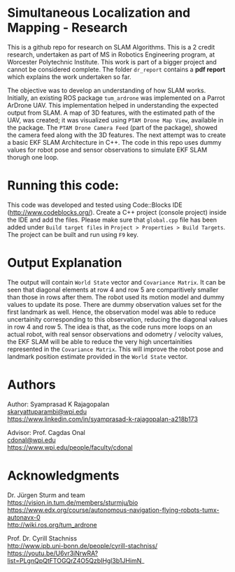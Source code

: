# Simultaneous Localization and Mapping - Research
This is a github repo for research on SLAM Algorithms. This is a 2 credit research, undertaken as part of MS in Robotics Engineering program, at Worcester Polytechnic Institute. This work is part of a bigger project and cannot be considered complete. The folder `dr_report` contains a **pdf report** which explains the work undertaken so far.

The objective was to develop an understanding of how SLAM works. Initially, an existing ROS package `tum_ardrone` was implemented on a Parrot ArDrone UAV. This implementation helped in understanding the expected output from SLAM. A map of 3D features, with the estimated path of the UAV, was created; it was visualized using  `PTAM Drone Map View`, available in the package. The `PTAM Drone Camera Feed` (part of the package), showed the camera feed along with the 3D features. The next attempt was to create a basic EKF SLAM Architecture in C++. The code in this repo uses dummy values for robot pose and sensor observations to simulate EKF SLAM thorugh one loop. 

# Running this code:
This code was developed and tested using Code::Blocks IDE (http://www.codeblocks.org/). Create a C++ project (console project) inside the IDE and add the files. Please make sure that `global.cpp` file has been added under `Build target files` in `Project > Properties > Build Targets`. The project can be built and run using `F9` key.  

# Output Explanation
The output will contain `World State` vector and `Covariance Matrix`. It can be seen that diagonal elements at row 4 and row 5 are comparitively smaller than those in rows after them. The robot used its motion model and dummy values to update its pose. There are dummy observation values set for the first landmark as well. Hence, the observation model was able to reduce uncertainity corresponding to this observation, reducing the diagonal values in row 4 and row 5. The idea is that, as the code runs more loops on an actual robot, with real sensor observations and odometry / velocity values, the EKF SLAM will be able to reduce the very high uncertainities represented in the `Covariance Matrix`. This will improve the robot pose and landmark position estimate provided in the `World State` vector.

# Authors
Author: Syamprasad K Rajagopalan  
        skaryattuparambi@wpi.edu  
        https://www.linkedin.com/in/syamprasad-k-rajagopalan-a218b173
        
Advisor: Prof. Cagdas Onal    
         cdonal@wpi.edu  
         https://www.wpi.edu/people/faculty/cdonal  
         
# Acknowledgments
Dr. Jürgen Sturm and team  
https://vision.in.tum.de/members/sturmju/bio  
https://www.edx.org/course/autonomous-navigation-flying-robots-tumx-autonavx-0  
http://wiki.ros.org/tum_ardrone  

Prof. Dr. Cyrill Stachniss   
http://www.ipb.uni-bonn.de/people/cyrill-stachniss/  
https://youtu.be/U6vr3iNrwRA?list=PLgnQpQtFTOGQrZ4O5QzbIHgl3b1JHimN_  



 

 



